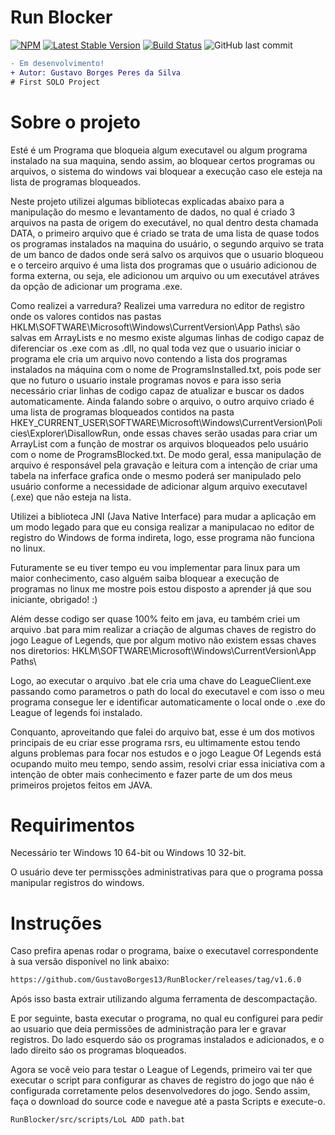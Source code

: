# Run Blocker
[![NPM](https://img.shields.io/npm/l/react)](https://github.com/GustavoBorges13/RunBlocker/blob/main/LICENSE) 
[![Latest Stable Version](https://img.shields.io/badge/version-v1.6.0-blue)](https://github.com/GustavoBorges13/RunBlocker/releases)
[![Build Status](https://app.travis-ci.com/GustavoBorges13/RunBlocker.svg?branch=main)](https://app.travis-ci.com/GustavoBorges13/RunBlocker)
![GitHub last commit](https://img.shields.io/github/last-commit/GustavoBorges13/RunBlocker)

```diff
- Em desenvolvimento!
+ Autor: Gustavo Borges Peres da Silva
# First SOLO Project
```
# Sobre o projeto
 Esté é um Programa que bloqueia algum executavel ou algum programa instalado na sua maquina, sendo assim, ao bloquear certos programas ou arquivos, o sistema do windows vai bloquear a execução caso ele esteja na lista de programas bloqueados. 
 
 Neste projeto utilizei algumas bibliotecas explicadas abaixo para a manipulação do mesmo e levantamento de dados, no qual é criado 3 arquivos na pasta de origem do executável, no qual dentro desta chamada DATA, o primeiro arquivo que é criado se trata de uma lista de quase todos os programas instalados na maquina do usuário, o segundo arquivo se trata de um banco de dados onde será salvo os arquivos que o usuario bloqueou e o terceiro arquivo é uma lista dos programas que o usuário adicionou de forma externa, ou seja, ele adicionou um arquivo ou um executável atráves da opção de adicionar um programa .exe. 
 
 Como realizei a varredura? Realizei uma varredura no editor de registro onde os valores contidos nas pastas HKLM\SOFTWARE\Microsoft\Windows\CurrentVersion\App Paths\ são salvas em ArrayLists e no mesmo existe algumas linhas de codigo capaz de diferenciar os .exe com as .dll, no qual toda vez que o usuario iniciar o programa ele cria um arquivo novo contendo a lista dos programas instalados na máquina com o nome de ProgramsInstalled.txt, pois pode ser que no futuro o usuario instale programas novos e para isso seria necessário criar linhas de codigo capaz de atualizar e buscar os dados automaticamente. Ainda falando sobre o arquivo, o outro arquivo criado é uma lista de programas bloqueados contidos na pasta HKEY_CURRENT_USER\SOFTWARE\Microsoft\Windows\CurrentVersion\Policies\Explorer\DisallowRun, onde essas chaves serão usadas para criar um ArrayList com a função de mostrar os arquivos bloqueados pelo usuário com o nome de ProgramsBlocked.txt. De modo geral, essa manipulação de arquivo é responsável pela gravação e leitura com a intenção de criar uma tabela na inferface grafica onde o mesmo poderá ser manipulado pelo usuário conforme a necessidade de adicionar algum arquivo executavel (.exe) que não esteja na lista. 
 
 Utilizei a biblioteca JNI (Java Native Interface) para mudar a aplicação em um modo legado para que eu consiga realizar a manipulacao no editor de registro do Windows de forma indireta, logo, esse programa não funciona no linux.
 
 Futuramente se eu tiver tempo eu vou implementar para linux para um maior conhecimento, caso alguém saiba bloquear a execução de programas no linux me mostre pois estou disposto a aprender já que sou iniciante, obrigado! :)

 Além desse codigo ser quase 100% feito em java, eu também criei um arquivo .bat para mim realizar a criação de algumas chaves de registro do jogo League of Legends, que por algum motivo não existem essas chaves nos diretorios:
  HKLM\SOFTWARE\Microsoft\Windows\CurrentVersion\App Paths\
  
Logo, ao executar o arquivo .bat ele cria uma chave do LeagueClient.exe passando como parametros o path do local do executavel e com isso o meu programa consegue ler e identificar automaticamente o local onde o .exe do League of legends foi instalado.

Conquanto, aproveitando que falei do arquivo bat, esse é um dos motivos principais de eu criar esse programa rsrs, eu ultimamente estou tendo alguns problemas para focar nos estudos e o jogo League Of Legends está ocupando muito meu tempo, sendo assim, resolvi criar essa iniciativa com a intenção de obter mais conhecimento e fazer parte de um dos meus primeiros projetos feitos em JAVA.


# Requirimentos
Necessário ter Windows 10 64-bit ou Windows 10 32-bit.

O usuário deve ter permissções administrativas para que o programa possa manipular registros do windows.

# Instruções
Caso prefira apenas rodar o programa, baixe o executavel correspondente à sua versão disponível no link abaixo: 
```sh
https://github.com/GustavoBorges13/RunBlocker/releases/tag/v1.6.0
```

Após isso basta extrair utilizando alguma ferramenta de descompactação.

E por seguinte, basta executar o programa, no qual eu configurei para pedir ao usuario que deia permissões de administração para ler e gravar registros.
Do lado esquerdo sáo os programas instalados e adicionados, e o lado direito sáo os programas bloqueados.

Agora se você veio para testar o League of Legends, primeiro vai ter que executar o script para configurar as chaves de registro do jogo que náo é configurada corretamente pelos desenvolvedores do jogo. Sendo assim, faça o download do source code e navegue até a pasta Scripts e execute-o.
```sh
RunBlocker/src/scripts/LoL ADD path.bat
```
